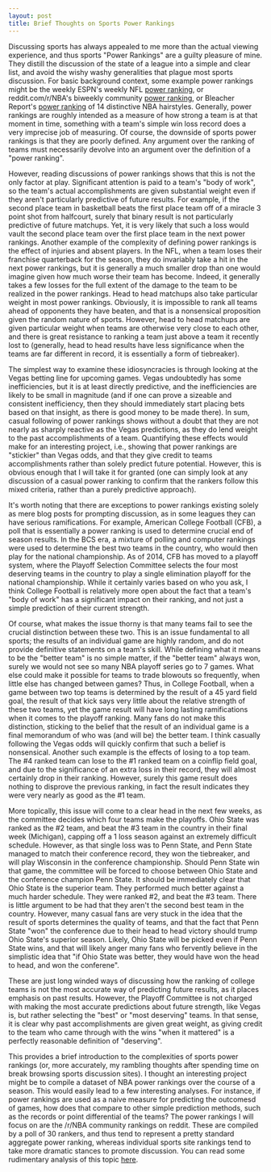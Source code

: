 ```yaml
---
layout: post
title: Brief Thoughts on Sports Power Rankings
---
```


Discussing sports has always appealed to me more than the actual viewing experience, and thus sports "Power Rankings" are a guilty pleasure of mine. They distill the discussion of the state of a league into a simple and clear list, and avoid the wishy washy generalities that plague most sports discussion. For basic background context, some example power rankings might be the weekly ESPN's weekly NFL [power ranking](http://www.espn.com/nfl/story/_/id/18094746/nfl-2016-week-12-power-rankings-dallas-cowboys-seattle-seahawks-new-england-patriots), or reddit.com/r/NBA's biweekly community [power ranking](https://www.reddit.com/r/nba/comments/5bpkd6/official_rnba_power_rankings_1_110716/), or Bleacher Report's [power ranking](http://bleacherreport.com/articles/2274963-nba-haircut-power-rankings) of 14 distinctive NBA hairstyles. Generally, power rankings are roughly intended as a measure of how strong a team is at that moment in time, something with a team's simple win loss record does a very imprecise job of measuring.  Of course, the downside of sports power rankings is that they are poorly defined. Any argument over the ranking of teams must necessarily devolve into an argument over the definition of a "power ranking". 

However, reading discussions of power rankings shows that this is not the only factor at play. Significant attention is paid to a team's "body of work", so the team's actual accomplishments are given substantial weight even if they aren't particularly predictive of future results. For example, if the second place team in basketball beats the first place team off of a miracle 3 point shot from halfcourt, surely that binary result is not particularly predictive of future matchups. Yet, it is very likely that such a loss would vault the second place team over the first place team in the next power rankings. Another example of the complexity of defining power rankings is the effect of injuries and absent players. In the NFL, when a team loses their franchise quarterback for the season, they do invariably take a hit in the next power rankings, but it is generally a much smaller drop than one would imagine given how much worse their team has become. Indeed, it generally takes a few losses for the full extent of the damage to the team to be realized in the power rankings. Head to head matchups also take particular weight in most power rankings. Obviously, it is impossible to rank all teams ahead of opponents they have beaten, and that is a nonsensical proposition given the random nature of sports. However, head to head matchups are given particular weight when teams are otherwise very close to each other, and there is great resistance to ranking a team just above a team it recently lost to (generally, head to head results have less significance when the teams are far different in record, it is essentially a form of tiebreaker).

The simplest way to examine these idiosyncracies is through looking at the Vegas betting line for upcoming games. Vegas undoubtedly has some inefficiencies, but it is at least directly predictive, and the inefficiencies are likely to be small in magnitude (and if one can prove a sizeable and consistent inefficiency, then they should immediately start placing bets based on that insight, as there is good money to be made there). In sum, casual following of power rankings shows without a doubt that they are not nearly as sharply reactive as the Vegas predictions, as they do lend weight to the past accomplishments of a team. Quantifying these effects would make for an interesting project, i.e., showing that power rankings are "stickier" than Vegas odds, and that they give credit to teams accomplishments rather than solely predict future potential. However, this is obvious enough that I will take it for granted (one can simply look at any discussion of a casual power ranking to confirm that the rankers follow this mixed criteria, rather than a purely predictive approach).

It's worth noting that there are exceptions to power rankings existing solely as mere blog posts for prompting discussion, as in some leagues they can have serious ramifications. For example,  American College Football (CFB), a poll that is essentially a power ranking is used to determine crucial end of season results. In the BCS era, a mixture of polling and computer rankings were used to determine the best two teams in the country, who would then play for the national championship. As of 2014, CFB has moved to a playoff system, where the Playoff Selection Committee selects the four most deserving teams in the country to play a single elimination playoff for the national championship. While it certainly varies based on who you ask, I think College Football is relatively more open about the fact that a team's "body of work" has a significant impact on their ranking, and not just a simple prediction of their current strength. 

Of course, what makes the issue thorny is that many teams fail to see the crucial distinction between these two. This is an issue fundamental to all sports; the results of an individual game are highly random, and do not provide definitive statements on a team's skill. While defining what it means to be the "better team" is no simple matter, if the "better team" always won, surely we would not see so many NBA playoff series go to 7 games. What else could make it possible for teams to trade blowouts so frequently, when little else has changed between games? Thus, in College Football, when a game between two top teams is determined by the result of a 45 yard field goal, the result of that kick says very little about the relative strength of these two teams, yet the game result will have long lasting ramifications when it comes to the playoff ranking. Many fans do not make this distinction, sticking to the belief that the result of an individual game is a final memorandum of who was (and will be) the better team. I think casually following the Vegas odds will quickly confirm that such a belief is nonsensical. Another such example is the effects of losing to a top team. The #4 ranked team can lose to the #1 ranked team on a coinflip field goal, and due to the significance of an extra loss in their record, they will almost certainly drop in their ranking. However, surely this game result does nothing to disprove the previous ranking, in fact the result indicates they were very nearly as good as the #1 team. 

More topically, this issue will come to a clear head in the next few weeks, as the committee decides which four teams make the playoffs. Ohio State was ranked as the #2 team, and beat the #3 team in the country in their final week (Michigan), capping off a 1 loss season against an extremely difficult schedule. However, as that single loss was to Penn State, and Penn State managed to match their conference record, they won the tiebreaker, and will play Wisconsin in the conference championship. Should Penn State win that game, the committee will be forced to choose between Ohio State and the conference champion Penn State. It should be immediately clear that Ohio State is the superior team. They performed much better against a much harder schedule. They were ranked #2, and beat the #3 team. There is little argument to be had that they aren't the second best team in the country. However, many casual fans are very stuck in the idea that the result of sports determines the quality of teams, and that the fact that Penn State "won" the conference due to their head to head victory should trump Ohio State's superior season. Likely, Ohio State will be picked even if Penn State wins, and that will likely anger many fans who fervently believe in the simplistic idea that "if Ohio State was better, they would have won the head to head, and won the conferene".

These are just long winded ways of discussing how the ranking of college teams is not the most accurate way of predicting future results, as it places emphasis on past results.  However, the Playoff Committee is not charged with making the most accurate predictions about future strength, like Vegas is, but rather selecting the "best" or "most deserving" teams. In that sense, it is clear why past accomplishments are given great weight, as giving credit to the team who came through with the wins "when it mattered" is a perfectly reasonable definition of "deserving".

This provides a brief introduction to the complexities of sports power rankings (or, more accurately, my rambling thoughts after spending time on break browsing sports discussion sites). I thought an interesting project might be to compile a dataset of NBA power rankings over the course of a season. This would easily lead to a few interesting analyses. For instance, if power rankings are used as a naive measure for predicting the outcomesd of games, how does that compare to other simple prediction methods, such as the records or point differential of the teams? The power rankings I will focus on are the /r/NBA community rankings on reddit. These are compiled by a poll of 30 rankers, and thus tend to represent a pretty standard aggregate power ranking, whereas individual sports site rankings tend to take more dramatic stances to promote discussion. You can read some rudimentary analysis of this topic [here](https://dylanpotteroconnell.github.io/NBARankingsPredictions/).


